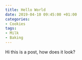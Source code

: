 ```yaml
---
title: Hello World
date: 2019-04-10 09:45:00 +01:00
categories:
- Cookies
tags:
- Milk
- Baking
---
```


Hi this is a post, how does it look?